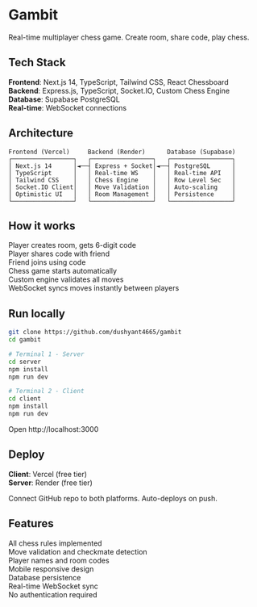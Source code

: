 # Gambit

Real-time multiplayer chess game. Create room, share code, play chess.

## Tech Stack

**Frontend**: Next.js 14, TypeScript, Tailwind CSS, React Chessboard  
**Backend**: Express.js, TypeScript, Socket.IO, Custom Chess Engine  
**Database**: Supabase PostgreSQL  
**Real-time**: WebSocket connections  

## Architecture

```
Frontend (Vercel)     Backend (Render)      Database (Supabase)
┌─────────────────┐   ┌─────────────────┐   ┌─────────────────┐
│ Next.js 14      │◄──┤ Express + Socket│◄──┤ PostgreSQL      │
│ TypeScript      │   │ Real-time WS    │   │ Real-time API   │
│ Tailwind CSS    │   │ Chess Engine    │   │ Row Level Sec   │
│ Socket.IO Client│   │ Move Validation │   │ Auto-scaling    │
│ Optimistic UI   │   │ Room Management │   │ Persistence     │
└─────────────────┘   └─────────────────┘   └─────────────────┘
```

## How it works

Player creates room, gets 6-digit code  
Player shares code with friend  
Friend joins using code  
Chess game starts automatically  
Custom engine validates all moves  
WebSocket syncs moves instantly between players  

## Run locally

```bash
git clone https://github.com/dushyant4665/gambit
cd gambit

# Terminal 1 - Server
cd server
npm install
npm run dev

# Terminal 2 - Client  
cd client
npm install
npm run dev
```

Open http://localhost:3000

## Deploy

**Client**: Vercel (free tier)  
**Server**: Render (free tier)  

Connect GitHub repo to both platforms. Auto-deploys on push.

## Features

All chess rules implemented  
Move validation and checkmate detection  
Player names and room codes  
Mobile responsive design  
Database persistence  
Real-time WebSocket sync  
No authentication required